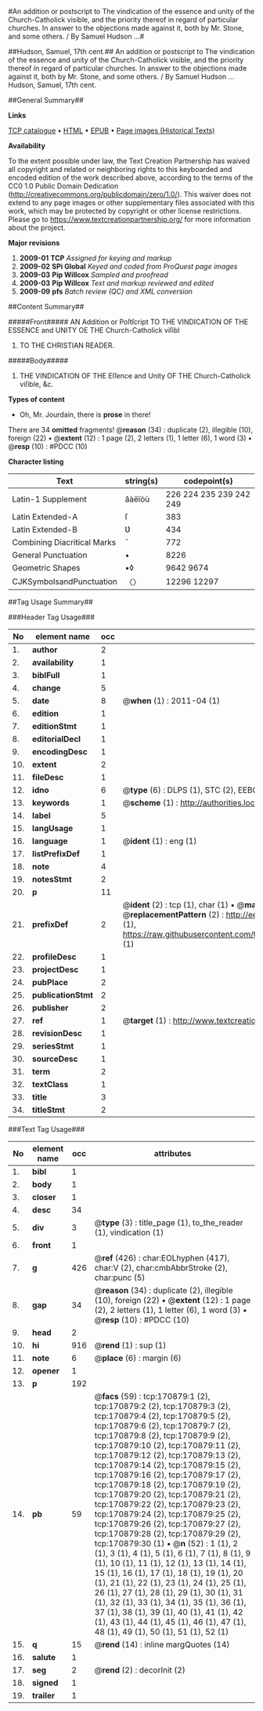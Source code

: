 #An addition or postscript to The vindication of the essence and unity of the Church-Catholick visible, and the priority thereof in regard of particular churches. In answer to the objections made against it, both by Mr. Stone, and some others. / By Samuel Hudson ...#

##Hudson, Samuel, 17th cent.##
An addition or postscript to The vindication of the essence and unity of the Church-Catholick visible, and the priority thereof in regard of particular churches. In answer to the objections made against it, both by Mr. Stone, and some others. / By Samuel Hudson ...
Hudson, Samuel, 17th cent.

##General Summary##

**Links**

[TCP catalogue](http://www.ota.ox.ac.uk/tcp/)  • 
[HTML](http://tei.it.ox.ac.uk/tcp/Texts-HTML/free/A86/A86680.html)  • 
[EPUB](http://tei.it.ox.ac.uk/tcp/Texts-EPUB/free/A86/A86680.epub) • 
[Page images (Historical Texts)](https://historicaltexts.jisc.ac.uk/eebo-49241710e)

**Availability**

To the extent possible under law, the Text Creation Partnership has waived all copyright and related or neighboring rights to this keyboarded and encoded edition of the work described above, according to the terms of the CC0 1.0 Public Domain Dedication (http://creativecommons.org/publicdomain/zero/1.0/). This waiver does not extend to any page images or other supplementary files associated with this work, which may be protected by copyright or other license restrictions. Please go to https://www.textcreationpartnership.org/ for more information about the project.

**Major revisions**

1. __2009-01__ __TCP__ *Assigned for keying and markup*
1. __2009-02__ __SPi Global__ *Keyed and coded from ProQuest page images*
1. __2009-03__ __Pip Willcox__ *Sampled and proofread*
1. __2009-03__ __Pip Willcox__ *Text and markup reviewed and edited*
1. __2009-09__ __pfs__ *Batch review (QC) and XML conversion*

##Content Summary##

#####Front#####
AN Addition or Poſtſcript TO THE VINDICATION OF THE ESSENCE and UNITY OE THE Church-Catholick viſibl
1. TO THE CHRISTIAN READER.

#####Body#####

1. THE VINDICATION OF THE Eſſence and Unity OF THE Church-Catholick viſible, &c.

**Types of content**

  * Oh, Mr. Jourdain, there is **prose** in there!

There are 34 **omitted** fragments! 
 @__reason__ (34) : duplicate (2), illegible (10), foreign (22)  •  @__extent__ (12) : 1 page (2), 2 letters (1), 1 letter (6), 1 word (3)  •  @__resp__ (10) : #PDCC (10)

**Character listing**


|Text|string(s)|codepoint(s)|
|---|---|---|
|Latin-1 Supplement|âàëïòù|226 224 235 239 242 249|
|Latin Extended-A|ſ|383|
|Latin Extended-B|Ʋ|434|
|Combining             Diacritical Marks|̄|772|
|General Punctuation|•|8226|
|Geometric Shapes|▪◊|9642 9674|
|CJKSymbolsandPunctuation|〈〉|12296 12297|

##Tag Usage Summary##

###Header Tag Usage###

|No|element name|occ|attributes|
|---|---|---|---|
|1.|__author__|2||
|2.|__availability__|1||
|3.|__biblFull__|1||
|4.|__change__|5||
|5.|__date__|8| @__when__ (1) : 2011-04 (1)|
|6.|__edition__|1||
|7.|__editionStmt__|1||
|8.|__editorialDecl__|1||
|9.|__encodingDesc__|1||
|10.|__extent__|2||
|11.|__fileDesc__|1||
|12.|__idno__|6| @__type__ (6) : DLPS (1), STC (2), EEBO-CITATION (1), OCLC (1), VID (1)|
|13.|__keywords__|1| @__scheme__ (1) : http://authorities.loc.gov/ (1)|
|14.|__label__|5||
|15.|__langUsage__|1||
|16.|__language__|1| @__ident__ (1) : eng (1)|
|17.|__listPrefixDef__|1||
|18.|__note__|4||
|19.|__notesStmt__|2||
|20.|__p__|11||
|21.|__prefixDef__|2| @__ident__ (2) : tcp (1), char (1)  •  @__matchPattern__ (2) : ([0-9\-]+):([0-9IVX]+) (1), (.+) (1)  •  @__replacementPattern__ (2) : http://eebo.chadwyck.com/downloadtiff?vid=$1&page=$2 (1), https://raw.githubusercontent.com/textcreationpartnership/Texts/master/tcpchars.xml#$1 (1)|
|22.|__profileDesc__|1||
|23.|__projectDesc__|1||
|24.|__pubPlace__|2||
|25.|__publicationStmt__|2||
|26.|__publisher__|2||
|27.|__ref__|1| @__target__ (1) : http://www.textcreationpartnership.org/docs/. (1)|
|28.|__revisionDesc__|1||
|29.|__seriesStmt__|1||
|30.|__sourceDesc__|1||
|31.|__term__|2||
|32.|__textClass__|1||
|33.|__title__|3||
|34.|__titleStmt__|2||


###Text Tag Usage###

|No|element name|occ|attributes|
|---|---|---|---|
|1.|__bibl__|1||
|2.|__body__|1||
|3.|__closer__|1||
|4.|__desc__|34||
|5.|__div__|3| @__type__ (3) : title_page (1), to_the_reader (1), vindication (1)|
|6.|__front__|1||
|7.|__g__|426| @__ref__ (426) : char:EOLhyphen (417), char:V (2), char:cmbAbbrStroke (2), char:punc (5)|
|8.|__gap__|34| @__reason__ (34) : duplicate (2), illegible (10), foreign (22)  •  @__extent__ (12) : 1 page (2), 2 letters (1), 1 letter (6), 1 word (3)  •  @__resp__ (10) : #PDCC (10)|
|9.|__head__|2||
|10.|__hi__|916| @__rend__ (1) : sup (1)|
|11.|__note__|6| @__place__ (6) : margin (6)|
|12.|__opener__|1||
|13.|__p__|192||
|14.|__pb__|59| @__facs__ (59) : tcp:170879:1 (2), tcp:170879:2 (2), tcp:170879:3 (2), tcp:170879:4 (2), tcp:170879:5 (2), tcp:170879:6 (2), tcp:170879:7 (2), tcp:170879:8 (2), tcp:170879:9 (2), tcp:170879:10 (2), tcp:170879:11 (2), tcp:170879:12 (2), tcp:170879:13 (2), tcp:170879:14 (2), tcp:170879:15 (2), tcp:170879:16 (2), tcp:170879:17 (2), tcp:170879:18 (2), tcp:170879:19 (2), tcp:170879:20 (2), tcp:170879:21 (2), tcp:170879:22 (2), tcp:170879:23 (2), tcp:170879:24 (2), tcp:170879:25 (2), tcp:170879:26 (2), tcp:170879:27 (2), tcp:170879:28 (2), tcp:170879:29 (2), tcp:170879:30 (1)  •  @__n__ (52) : 1 (1), 2 (1), 3 (1), 4 (1), 5 (1), 6 (1), 7 (1), 8 (1), 9 (1), 10 (1), 11 (1), 12 (1), 13 (1), 14 (1), 15 (1), 16 (1), 17 (1), 18 (1), 19 (1), 20 (1), 21 (1), 22 (1), 23 (1), 24 (1), 25 (1), 26 (1), 27 (1), 28 (1), 29 (1), 30 (1), 31 (1), 32 (1), 33 (1), 34 (1), 35 (1), 36 (1), 37 (1), 38 (1), 39 (1), 40 (1), 41 (1), 42 (1), 43 (1), 44 (1), 45 (1), 46 (1), 47 (1), 48 (1), 49 (1), 50 (1), 51 (1), 52 (1)|
|15.|__q__|15| @__rend__ (14) : inline margQuotes (14)|
|16.|__salute__|1||
|17.|__seg__|2| @__rend__ (2) : decorInit (2)|
|18.|__signed__|1||
|19.|__trailer__|1||
